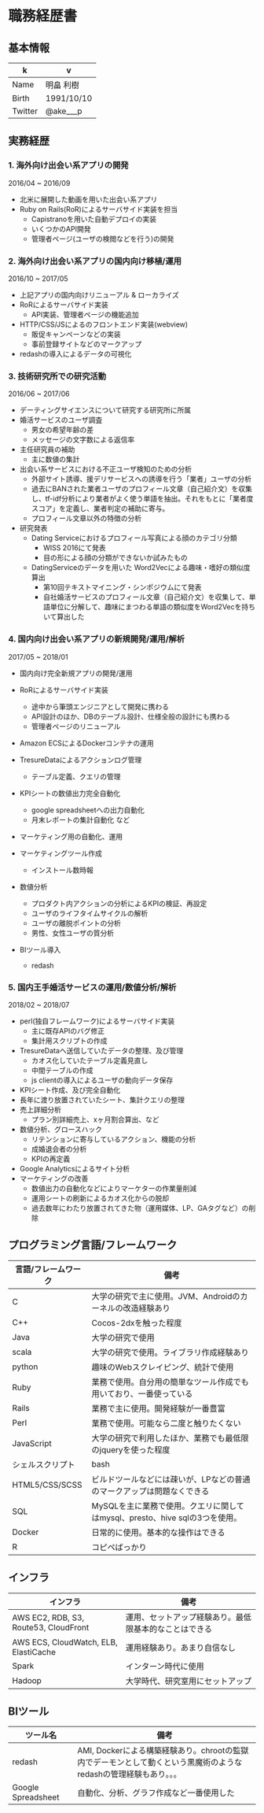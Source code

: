 # 職務経歴書

## 基本情報

| k | v |
| --- | --- |
| Name | 明畠 利樹 |
| Birth | 1991/10/10 |
| Twitter | @ake___p |


## 実務経歴

### 1. 海外向け出会い系アプリの開発

2016/04 ~ 2016/09

* 北米に展開した動画を用いた出会い系アプリ
* Ruby on Rails(RoR)によるサーバサイド実装を担当
  * Capistranoを用いた自動デプロイの実装
  * いくつかのAPI開発
  * 管理者ページ(ユーザの検閲などを行う)の開発

### 2. 海外向け出会い系アプリの国内向け移植/運用

2016/10 ~ 2017/05

* 上記アプリの国内向けリニューアル & ローカライズ
* RoRによるサーバサイド実装
  * API実装、管理者ページの機能追加
* HTTP/CSS/JSによるのフロントエンド実装(webview)
  * 販促キャンペーンなどの実装
  * 事前登録サイトなどのマークアップ
* redashの導入によるデータの可視化

### 3. 技術研究所での研究活動

2016/06 ~ 2017/06

* デーティングサイエンスについて研究する研究所に所属
* 婚活サービスのユーザ調査
  * 男女の希望年齢の差
  * メッセージの文字数による返信率
* 主任研究員の補助
  * 主に数値の集計
* 出会い系サービスにおける不正ユーザ検知のための分析
  * 外部サイト誘導、援デリサービスへの誘導を行う「業者」ユーザの分析
  * 過去にBANされた業者ユーザのプロフィール文章（自己紹介文）を収集し、tf-idf分析により業者がよく使う単語を抽出。それをもとに「業者度スコア」を定義し、業者判定の補助に寄与。
  * プロフィール文章以外の特徴の分析
* 研究発表
  * Dating Serviceにおけるプロフィール写真による顔のカテゴリ分類
    * WISS 2016にて発表
    * 目の形による顔の分類ができないか試みたもの
  * DatingServiceのデータを用いた Word2Vecによる趣味・嗜好の類似度算出
    * 第10回テキストマイニング・シンポジウムにて発表
    * 自社婚活サービスのプロフィール文章（自己紹介文）を収集して、単語単位に分解して、趣味にまつわる単語の類似度をWord2Vecを持ちいて算出した


### 4. 国内向け出会い系アプリの新規開発/運用/解析

2017/05 ~ 2018/01

* 国内向け完全新規アプリの開発/運用
* RoRによるサーバサイド実装
  * 途中から筆頭エンジニアとして開発に携わる
  * API設計のほか、DBのテーブル設計、仕様全般の設計にも携わる
  * 管理者ページのリニューアル
* Amazon ECSによるDockerコンテナの運用

* TresureDataによるアクションログ管理
  * テーブル定義、クエリの管理
* KPIシートの数値出力完全自動化
  * google spreadsheetへの出力自動化
  * 月末レポートの集計自動化 など
* マーケティング用の自動化、運用
* マーケティングツール作成
  * インストール数時報
* 数値分析
  * プロダクト内アクションの分析によるKPIの検証、再設定
  * ユーザのライフタイムサイクルの解析
  * ユーザの離脱ポイントの分析
  * 男性、女性ユーザの質分析
* BIツール導入
  * redash

### 5. 国内王手婚活サービスの運用/数値分析/解析

2018/02 ~ 2018/07

* perl(独自フレームワーク)によるサーバサイド実装
  * 主に既存APIのバグ修正
  * 集計用スクリプトの作成
* TresureDataへ送信していたデータの整理、及び管理
  * カオス化していたテーブル定義見直し
  * 中間テーブルの作成
  * js clientの導入によるユーザの動向データ保存
* KPIシート作成、及び完全自動化
* 長年に渡り放置されていたシート、集計クエリの整理
* 売上詳細分析
  * プラン別詳細売上、xヶ月割合算出、など
* 数値分析、グロースハック
  * リテンションに寄与しているアクション、機能の分析
  * 成婚退会者の分析
  * KPIの再定義
* Google Analyticsによるサイト分析
* マーケティングの改善
  * 数値出力の自動化などによりマーケターの作業量削減
  * 運用シートの刷新によるカオス化からの脱却
  * 過去数年にわたり放置されてきた物（運用媒体、LP、GAタグなど）の削除

## プログラミング言語/フレームワーク

| 言語/フレームワーク | 備考 |
| --- | --- |
| C | 大学の研究で主に使用。JVM、Androidのカーネルの改造経験あり |
| C++ | Cocos-2dxを触った程度 |
| Java | 大学の研究で使用 |
| scala | 大学の研究で使用。ライブラリ作成経験あり |
| python | 趣味のWebスクレイピング、統計で使用 |
| Ruby | 業務で使用。自分用の簡単なツール作成でも用いており、一番使っている |
| Rails | 業務で主に使用。開発経験が一番豊富 |
| Perl | 業務で使用。可能なら二度と触りたくない |
| JavaScript | 大学の研究で利用したほか、業務でも最低限のjqueryを使った程度 |
| シェルスクリプト | bash |
| HTML5/CSS/SCSS | ビルドツールなどには疎いが、LPなどの普通のマークアップは問題なくできる |
| SQL | MySQLを主に業務で使用。クエリに関してはmysql、presto、hive sqlの3つを使用。 |
| Docker | 日常的に使用。基本的な操作はできる |
| R | コピペばっかり |

## インフラ

| インフラ | 備考 |
| --- | --- |
| AWS EC2, RDB, S3, Route53, CloudFront | 運用、セットアップ経験あり。最低限基本的なことはできる |
| AWS ECS, CloudWatch, ELB, ElastiCache | 運用経験あり。あまり自信なし |
| Spark | インターン時代に使用 |
| Hadoop | 大学時代、研究室用にセットアップ |

## BIツール

| ツール名 | 備考 |
| --- | --- |
| redash | AMI, Dockerによる構築経験あり。chrootの監獄内でデーモンとして動くという黒魔術のようなredashの管理経験もあり。。。 |
| Google Spreadsheet | 自動化、分析、グラフ作成など一番使用した |
